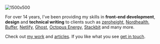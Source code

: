 ![1500x500](https://user-images.githubusercontent.com/1177460/87433755-9b2db980-c5e1-11ea-9f0c-e209c931099b.jpg)

For over 14 years, I've been providing my skills in **front-end development**, **design** and **technical writing** to clients such as [zeroheight](https://zeroheight.com), [Nordhealth](https://nordhealth.com), [Buffer](https://buffer.com/), [Netlify](https://netlify.com/), [Ghost](https://ghost.org/), [Octopus Energy](https://octopus.energy/), [Stackbit](https://stackbit.com) and many more.

Check out [my work](https://darn.es/#work) and [articles](https://darn.es/#blog). If you like what you see [get in touch](https://darn.es/#contact).

